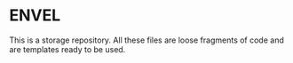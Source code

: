 # ENVEL
This is a storage repository.
All these files are loose fragments of code and are templates ready to be used.
